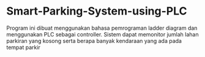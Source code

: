 # Smart-Parking-System-using-PLC
Program ini dibuat menggunakan bahasa pemrograman ladder diagram dan menggunakan PLC sebagai controller. Sistem dapat memonitor jumlah lahan parkiran yang kosong serta berapa banyak kendaraan yang ada pada tempat parkir
